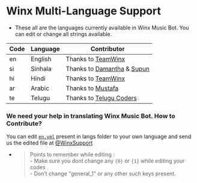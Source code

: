 # Winx Multi-Language Support

- These all are the languages currently available in Winx Music Bot. You can edit or change all strings available.

| Code | Language | Contributor                                                                |
|------|----------|----------------------------------------------------------------------------|
| en   | English  | Thanks to [TeamWinx](https://t.me/TeamWinx)                                
| si   | Sinhala  | Thanks to [Damantha](https://t.me/MrItzme) & [Supun](https://t.me/Supunma) 
| hi   | Hindi    | Thanks to [TeamWinx](https://t.me/TeamWinx)                                
| ar   | Arabic   | Thanks to [Mustafa](https://t.me/tr_4z)                                    
| te   | Telugu   | Thanks to [Telugu Coders](https://t.me/tgshadow_fighters)                  

### We need your help in translating Winx Music Bot. How to Contribute?

You can edit [`en.yml`](https://github.com/gabrielmaialva33/public/blob/master/strings/langs/en.yml) present in langs
folder to your own language and send us the edited file at [@WinxSupport](https://t.me/WinxSupport)

- > Points to remember while editing : <br> - Make sure you dont change any `{0}` or `{1}` while editing your
  codes <br> - Don’t change "general_1" or any other such keys present.
